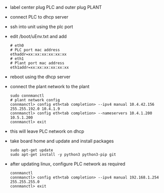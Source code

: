 - label center plug PLC and outer plug PLANT
- connect PLC to dhcp server
- ssh into unit using the plc port
- edit /boot/uEnv.txt and add 
    ```
    # eth0
    # PLC port mac address
    ethaddr=xx:xx:xx:xx:xx:xx
    # eth1
    # Plant port mac address
    eth1addr=xx:xx:xx:xx:xx:xx
    ```
- reboot using the dhcp server
- connect the plant network to the plant
    ```
    sudo connmanctl
    # plant network config
    connmanctl> config eth<tab completion> --ipv4 manual 10.4.42.156 255.255.192.0 10.4.1.9
    connmanctl> config eth<tab completion> --nameservers 10.4.1.200 10.5.1.200
    connmanctl> exit
    ```
 - this will leave PLC network on dhcp
 - take board home and update and install packages
    ```
    sudo apt-get update
    sudo apt-get install -y python3 python3-pip git
    ```

 - after updating linux, configure PLC network as required
    ```
    connmanctl
    connmanctl> config eth<tab completion> --ipv4 manual 192.168.1.254 255.255.255.0
    connmanctl> exit
    ```
 
 